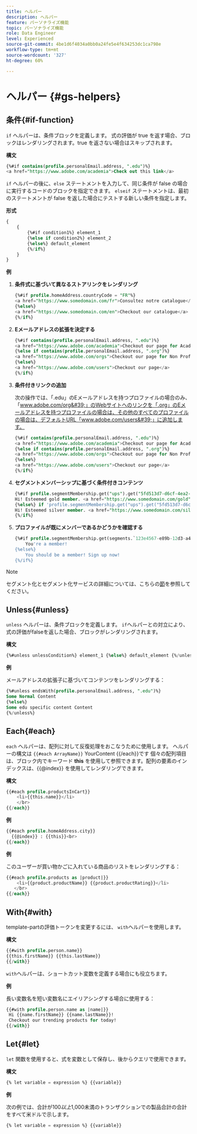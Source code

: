 ```yaml
---
title: ヘルパー
description: ヘルパー
feature: パーソナライズ機能
topic: パーソナライズ機能
role: Data Engineer
level: Experienced
source-git-commit: 4be1d6f4034a0bb0a24fe5e4f634253dc1ca798e
workflow-type: tm+mt
source-wordcount: '327'
ht-degree: 60%

---
```



# ヘルパー {#gs-helpers}

## 条件{#if-function}

`if` ヘルパーは、条件ブロックを定義します。
式の評価が true を返す場合、ブロックはレンダリングされます。true を返さない場合はスキップされます。

**構文**

```sql
{%#if contains(profile.personalEmail.address, ".edu")%}
<a href="https://www.adobe.com/academia">Check out this link</a>
```

`if` ヘルパーの後に、`else` ステートメントを入力して、同じ条件が false の場合に実行するコードのブロックを指定できます。
`elseif` ステートメントは、最初のステートメントが false を返した場合にテストする新しい条件を指定します。


**形式**

```sql
{
    {
        {%#if condition1%} element_1 
        {%else if condition2%} element_2 
        {%else%} default_element 
        {%/if%}
    }
}
```

**例**

1. **条件式に基づいて異なるストアリンクをレンダリング**

   ```sql
   {%#if profile.homeAddress.countryCode = "FR"%}
   <a href="https://www.somedomain.com/fr">Consultez notre catalogue</a>
   {%else%}
   <a href="https://www.somedomain.com/en">Checkout our catalogue</a>
   {%/if%}
   ```

1. **Eメールアドレスの拡張を決定する**

   ```sql
   {%#if contains(profile.personalEmail.address, ".edu")%}
   <a href="https://www.adobe.com/academia">Checkout our page for Academia personals</a>
   {%else if contains(profile.personalEmail.address, ".org")%}
   <a href="https://www.adobe.com/orgs">Checkout our page for Non Profits</a>
   {%else%}
   <a href="https://www.adobe.com/users">Checkout our page</a>
   {%/if%}
   ```

1. **条件付きリンクの追加**

   次の操作では、「.edu」のEメールアドレスを持つプロファイルの場合のみ、「www.adobe.com/org&#39;」のWebサイトへのリンクを「.org」のEメールアドレスを持つプロファイルの場合は、その他のすべてのプロファイルの場合は、デフォルトURL「www.adobe.com/users&#39;」に追加します。

   ```sql
   {%#if contains(profile.personalEmail.address, ".edu")%}
   <a href="https://www.adobe.com/academia">Checkout our page for Academia personals</a>
   {%else if contains(profile.personalEmail.address, ".org")%}
   <a href="https://www.adobe.com/orgs">Checkout our page for Non Profits</a>
   {%else%}
   <a href="https://www.adobe.com/users">Checkout our page</a>
   {%/if%}
   ```

1. **セグメントメンバーシップに基づく条件付きコンテンツ**

   ```sql
   {%#if profile.segmentMembership.get("ups").get("5fd513d7-d6cf-4ea2-856a-585150041a8b").status = "existing"%}
   Hi! Esteemed gold member. <a href="https://www.somedomain.com/gold">Checkout your exclusive perks </a>
   {%else%} if 'profile.segmentMembership.get("ups").get("5fd513d7-d6cf-4ea2-856a-585150041a8c").status = "existing"'%}
   Hi! Esteemed silver member. <a href="https://www.somedomain.com/silver">Checkout your exclusive perks </a>
   {%/if%}
   ```

1. **プロファイルが既にメンバーであるかどうかを確認する**

   ```sql
   {%#if profile.segmentMembership.get(segments.`123e4567-e89b-12d3-a456-426614174000`.id)%}
       You're a member!
   {%else%}
       You should be a member! Sign up now!
   {%/if%}
   ```

>[!NOTE]
>
>セグメント化とセグメント化サービスの詳細については、こちらの[節](../../segment/about-segments.md)を参照してください。


## Unless{#unless}

`unless` ヘルパーは、条件ブロックを定義します。
`if`ヘルパーとの対立により、式の評価がfalseを返した場合、ブロックがレンダリングされます。

**構文**

```sql
{%#unless unlessCondition%} element_1 {%else%} default_element {%/unless%}
```

**例**

メールアドレスの拡張子に基づいてコンテンツをレンダリングする：

```sql
{%#unless endsWith(profile.personalEmail.address, ".edu")%}
Some Normal Content
{%else%}
Some edu specific content Content
{%/unless%}
```

## Each{#each}

`each` ヘルパーは、配列に対して反復処理をおこなうために使用します。
ヘルパーの構文は ```{{#each ArrayName}}``` YourContent {{/each}}です
個々の配列項目は、ブロック内でキーワード **this** を使用して参照できます。配列の要素のインデックスは、{{@index}} を使用してレンダリングできます。

**構文**

```sql
{{#each profile.productsInCart}}
    <li>{{this.name}}</li>
    </br>
{{/each}}
```

**例**

```sql
{{#each profile.homeAddress.city}}
  {{@index}} : {{this}}<br>
{{/each}}
```

**例**

このユーザーが買い物かごに入れている商品のリストをレンダリングする：

```sql
{{#each profile.products as |product|}}
    <li>{{product.productName}} {{product.productRating}}</li>
   </br>
{{/each}}
```

## With{#with}

template-partの評価トークンを変更するには、 `with`ヘルパーを使用します。

**構文**

```sql
{{#with profile.person.name}}
{{this.firstName}} {{this.lastName}}
{{/with}}
```

`with`ヘルパーは、ショートカット変数を定義する場合にも役立ちます。

**例**

長い変数名を短い変数名にエイリアシングする場合に使用する：

```sql
{{#with profile.person.name as |name|}}
 Hi {{name.firstName}} {{name.lastName}}!
 Checkout our trending products for today!
{{/with}}
```

## Let{#let}

`let` 関数を使用すると、式を変数として保存し、後からクエリで使用できます。

**構文**

```sql
{% let variable = expression %} {{variable}}
```

**例**

次の例では、合計が$100以上$1,000未満のトランザクションでの製品合計の合計をすべて米ドルで示します。

```sql
{% let variable = expression %} {{variable}}
```
